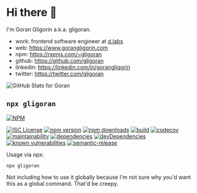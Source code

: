 # Hi there 👋

I'm Goran Gligorin a.k.a. gligoran.

- work: frontend software engineer at [d.labs](https://github.com/dlabs)
- web: https://www.gorangligorin.com
- npm: https://npmjs.com/~gligoran
- github: https://github.com/gligoran
- linkedin: https://linkedin.com/in/gorangligorin
- twitter: https://twitter.com/gligoran

![GitHub Stats for Goran](https://github-readme-stats.vercel.app/api?username=gligoran&theme=dark&show_icons=true)

## `npx gligoran`

[![NPM](https://nodei.co/npm/gligoran.png?downloads=true&stars=true)](https://nodei.co/npm/gligoran/)

[![ISC License](https://img.shields.io/npm/l/gligoran.svg?style=flat)](http://opensource.org/licenses/ISC)
[![npm version](https://img.shields.io/npm/v/gligoran.svg?style=flat)](http://npm.im/gligoran-card)
[![npm downloads](https://img.shields.io/npm/dt/gligoran.svg?style=flat)](http://npm-stat.com/charts.html?package=gligoran-card&from=2017-02-08)
[![build](https://img.shields.io/github/workflow/status/gligoran/gligoran-card/node/master?style=flat)](https://github.com/gligoran/gligoran-card/actions?query=branch%3Amaster+workflow%3Anode)
[![codecov](https://img.shields.io/codecov/c/github/gligoran/gligoran-card.svg?style=flat)](https://codecov.io/gh/gligoran/gligoran-card)
[![maintainability](https://img.shields.io/codeclimate/maintainability/gligoran/gligoran-card?style=flat)](https://codeclimate.com/github/gligoran/gligoran-card/maintainability)
[![dependencies](https://img.shields.io/david/gligoran/gligoran-card.svg?style=flat)](https://david-dm.org/gligoran/gligoran-card)
[![devDependencies](https://img.shields.io/david/dev/gligoran/gligoran-card.svg?style=flat)](https://david-dm.org/gligoran/gligoran-card?type=dev)
[![known vulnerabilities](https://snyk.io/test/github/gligoran/gligoran-card/badge.svg?targetFile=package.json)](https://snyk.io/test/github/gligoran/gligoran-card?targetFile=package.json)
[![semantic-release](https://img.shields.io/badge/%20%20%F0%9F%93%A6%F0%9F%9A%80-semantic--release-e10079.svg?style=flat)](https://github.com/semantic-release/semantic-release)

Usage via npx:

```
npx gligoran
```

Not including how to use it globally because I'm not sure why you'd want this as a global command. That'd be creepy.
